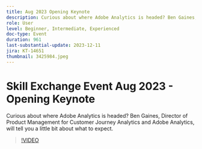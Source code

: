 ```yaml
---
title: Aug 2023 Opening Keynote
description: Curious about where Adobe Analytics is headed? Ben Gaines, Director of Product Management for Customer Journey Analytics and Adobe Analytics, will tell you a little bit about what to expect.
role: User
level: Beginner, Intermediate, Experienced
doc-type: Event
duration: 961
last-substantial-update: 2023-12-11
jira: KT-14651
thumbnail: 3425984.jpeg
---
```


# Skill Exchange Event Aug 2023 - Opening Keynote

Curious about where Adobe Analytics is headed? Ben Gaines, Director of Product Management for Customer Journey Analytics and Adobe Analytics, will tell you a little bit about what to expect.

>[!VIDEO](https://video.tv.adobe.com/v/3425984/?learn=on)
